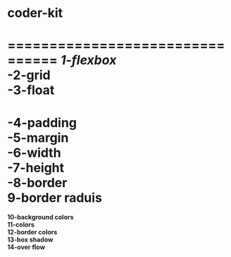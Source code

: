 # coder-kit
================================
*1-flexbox*</br>
-**2-grid**</br>
-**3-float**</br>
===============================
-**4-padding**</br>
-**5-margin**</br>
-**6-width**</br>
-**7-height**</br>
-**8-border**</br>
**9-border raduis**</br>
  =================================
**10-background colors**</br>
**11-colors**</br>
**12-border colors**</br>
**13-box shadow**</br>
**14-over flow**</br>


